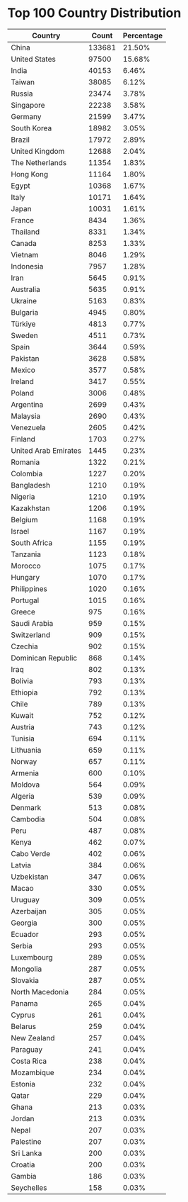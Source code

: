 # Top 100 Country Distribution
| Country | Count | Percentage |
|----|----|----|
| China | 133681 | 21.50% |
| United States | 97500 | 15.68% |
| India | 40153 | 6.46% |
| Taiwan | 38085 | 6.12% |
| Russia | 23474 | 3.78% |
| Singapore | 22238 | 3.58% |
| Germany | 21599 | 3.47% |
| South Korea | 18982 | 3.05% |
| Brazil | 17972 | 2.89% |
| United Kingdom | 12688 | 2.04% |
| The Netherlands | 11354 | 1.83% |
| Hong Kong | 11164 | 1.80% |
| Egypt | 10368 | 1.67% |
| Italy | 10171 | 1.64% |
| Japan | 10031 | 1.61% |
| France | 8434 | 1.36% |
| Thailand | 8331 | 1.34% |
| Canada | 8253 | 1.33% |
| Vietnam | 8046 | 1.29% |
| Indonesia | 7957 | 1.28% |
| Iran | 5645 | 0.91% |
| Australia | 5635 | 0.91% |
| Ukraine | 5163 | 0.83% |
| Bulgaria | 4945 | 0.80% |
| Türkiye | 4813 | 0.77% |
| Sweden | 4511 | 0.73% |
| Spain | 3644 | 0.59% |
| Pakistan | 3628 | 0.58% |
| Mexico | 3577 | 0.58% |
| Ireland | 3417 | 0.55% |
| Poland | 3006 | 0.48% |
| Argentina | 2699 | 0.43% |
| Malaysia | 2690 | 0.43% |
| Venezuela | 2605 | 0.42% |
| Finland | 1703 | 0.27% |
| United Arab Emirates | 1445 | 0.23% |
| Romania | 1322 | 0.21% |
| Colombia | 1227 | 0.20% |
| Bangladesh | 1210 | 0.19% |
| Nigeria | 1210 | 0.19% |
| Kazakhstan | 1206 | 0.19% |
| Belgium | 1168 | 0.19% |
| Israel | 1167 | 0.19% |
| South Africa | 1155 | 0.19% |
| Tanzania | 1123 | 0.18% |
| Morocco | 1075 | 0.17% |
| Hungary | 1070 | 0.17% |
| Philippines | 1020 | 0.16% |
| Portugal | 1015 | 0.16% |
| Greece | 975 | 0.16% |
| Saudi Arabia | 959 | 0.15% |
| Switzerland | 909 | 0.15% |
| Czechia | 902 | 0.15% |
| Dominican Republic | 868 | 0.14% |
| Iraq | 802 | 0.13% |
| Bolivia | 793 | 0.13% |
| Ethiopia | 792 | 0.13% |
| Chile | 789 | 0.13% |
| Kuwait | 752 | 0.12% |
| Austria | 743 | 0.12% |
| Tunisia | 694 | 0.11% |
| Lithuania | 659 | 0.11% |
| Norway | 657 | 0.11% |
| Armenia | 600 | 0.10% |
| Moldova | 564 | 0.09% |
| Algeria | 539 | 0.09% |
| Denmark | 513 | 0.08% |
| Cambodia | 504 | 0.08% |
| Peru | 487 | 0.08% |
| Kenya | 462 | 0.07% |
| Cabo Verde | 402 | 0.06% |
| Latvia | 384 | 0.06% |
| Uzbekistan | 347 | 0.06% |
| Macao | 330 | 0.05% |
| Uruguay | 309 | 0.05% |
| Azerbaijan | 305 | 0.05% |
| Georgia | 300 | 0.05% |
| Ecuador | 293 | 0.05% |
| Serbia | 293 | 0.05% |
| Luxembourg | 289 | 0.05% |
| Mongolia | 287 | 0.05% |
| Slovakia | 287 | 0.05% |
| North Macedonia | 284 | 0.05% |
| Panama | 265 | 0.04% |
| Cyprus | 261 | 0.04% |
| Belarus | 259 | 0.04% |
| New Zealand | 257 | 0.04% |
| Paraguay | 241 | 0.04% |
| Costa Rica | 238 | 0.04% |
| Mozambique | 234 | 0.04% |
| Estonia | 232 | 0.04% |
| Qatar | 229 | 0.04% |
| Ghana | 213 | 0.03% |
| Jordan | 213 | 0.03% |
| Nepal | 207 | 0.03% |
| Palestine | 207 | 0.03% |
| Sri Lanka | 200 | 0.03% |
| Croatia | 200 | 0.03% |
| Gambia | 186 | 0.03% |
| Seychelles | 158 | 0.03% |
